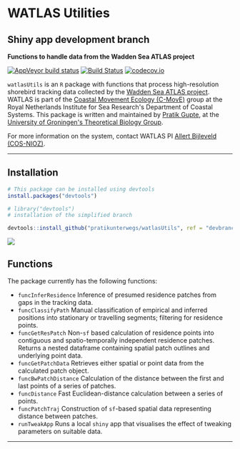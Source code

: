 # WATLAS Utilities

## Shiny app development branch

**Functions to handle data from the Wadden Sea ATLAS project**

<!-- badges: start -->
  [![AppVeyor build status](https://ci.appveyor.com/api/projects/status/github/pratikunterwegs/watlasUtils?branch=devbranch&svg=true)](https://ci.appveyor.com/project/pratikunterwegs/watlasUtils) [![Build Status](https://travis-ci.org/pratikunterwegs/watlasUtils.svg?branch=devbranch)](https://travis-ci.org/pratikunterwegs/watlasUtils) [![codecov.io](https://codecov.io/github/pratikunterwegs/watlasUtils/coverage.svg?branch=devbranch)](https://codecov.io/github/pratikunterwegs/watlasUtils/branch/master)
<!-- badges: end -->

`watlasUtils` is an `R` package with functions that process high-resolution shorebird tracking data collected by the [Wadden Sea ATLAS project](https://www.nioz.nl/en/about/cos/coastal-movement-ecology/shorebird-tracking/watlas-tracking-regional-movements). WATLAS is part of the [Coastal Movement Ecology (C-MovE)](https://www.nioz.nl/en/about/cos/coastal-movement-ecology) group at the Royal Netherlands Institute for Sea Research's Department of Coastal Systems. This package is written and maintained by [Pratik Gupte](https://www.rug.nl/staff/p.r.gupte), at the [University of Groningen's Theoretical Biology Group](https://www.rug.nl/research/gelifes/tres/).

For more information on the system, contact WATLAS PI [Allert Bijleveld (COS-NIOZ)](https://www.nioz.nl/en/about/organisation/staff/allert-bijleveld).

---

## Installation

```r
# This package can be installed using devtools
install.packages("devtools")

# library("devtools")
# installation of the simplified branch

devtools::install_github("pratikunterwegs/watlasUtils", ref = "devbranch")

```

![](https://github.com/pratikunterwegs/watlasUtils/raw/simplShinyapp/screenshot_app.png)


## Functions

The package currently has the following functions:

  - `funcInferResidence` Inference of presumed residence patches from gaps in the tracking data.
  - `funcClassifyPath` Manual classification of empirical and inferred positions into stationary or travelling segments; filtering for residence points.
  - `funcGetResPatch` Non-`sf` based calculation of residence points into contiguous and spatio-temporally independent residence patches. Returns a nested dataframe containing spatial patch outlines and underlying point data.
  - `funcGetPatchData` Retrieves either spatial or point data from the calculated patch object.
  - `funcBwPatchDistance` Calculation of the distance between the first and last points of a series of patches.
  - `funcDistance` Fast Euclidean-distance calculation between a series of points.
  - `funcPatchTraj` Construction of `sf`-based spatial data representing distance between patches.
  - `runTweakApp` Runs a local `shiny` app that visualises the effect of tweaking parameters on suitable data.

---